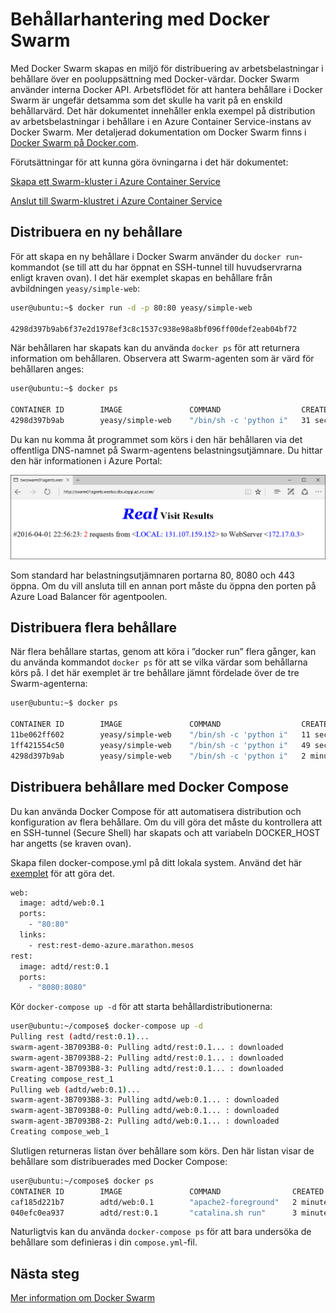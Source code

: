 <properties
   pageTitle="Azure Container Service-hantering av behållare med Docker Swarm | Microsoft Azure"
   description="Distribuera behållare till Docker Swarm i Azure Container Service"
   services="container-service"
   documentationCenter=""
   authors="neilpeterson"
   manager="timlt"
   editor=""
   tags="acs, azure-container-service"
   keywords="Docker, behållare, Micro-tjänster, Mesos, Azure"/>

<tags
   ms.service="container-service"
   ms.devlang="na"
   ms.topic="get-started-article"
   ms.tgt_pltfrm="na"
   ms.workload="na"
   ms.date="09/13/2016"
   ms.author="nepeters"/>


# Behållarhantering med Docker Swarm

Med Docker Swarm skapas en miljö för distribuering av arbetsbelastningar i behållare över en pooluppsättning med Docker-värdar. Docker Swarm använder interna Docker API. Arbetsflödet för att hantera behållare i Docker Swarm är ungefär detsamma som det skulle ha varit på en enskild behållarvärd. Det här dokumentet innehåller enkla exempel på distribution av arbetsbelastningar i behållare i en Azure Container Service-instans av Docker Swarm. Mer detaljerad dokumentation om Docker Swarm finns i [Docker Swarm på Docker.com](https://docs.docker.com/swarm/).

Förutsättningar för att kunna göra övningarna i det här dokumentet:

[Skapa ett Swarm-kluster i Azure Container Service](container-service-deployment.md)

[Anslut till Swarm-klustret i Azure Container Service](container-service-connect.md)

## Distribuera en ny behållare

För att skapa en ny behållare i Docker Swarm använder du `docker run`-kommandot (se till att du har öppnat en SSH-tunnel till huvudservrarna enligt kraven ovan). I det här exemplet skapas en behållare från avbildningen `yeasy/simple-web`:


```bash
user@ubuntu:~$ docker run -d -p 80:80 yeasy/simple-web

4298d397b9ab6f37e2d1978ef3c8c1537c938e98a8bf096ff00def2eab04bf72
```

När behållaren har skapats kan du använda `docker ps` för att returnera information om behållaren. Observera att Swarm-agenten som är värd för behållaren anges:


```bash
user@ubuntu:~$ docker ps

CONTAINER ID        IMAGE               COMMAND                  CREATED             STATUS              PORTS                 NAMES
4298d397b9ab        yeasy/simple-web    "/bin/sh -c 'python i"   31 seconds ago      Up 9 seconds        10.0.0.5:80->80/tcp   swarm-agent-34A73819-1/happy_allen
```  

Du kan nu komma åt programmet som körs i den här behållaren via det offentliga DNS-namnet på Swarm-agentens belastningsutjämnare. Du hittar den här informationen i Azure Portal:  


![Verklighetstrogna besöksresultat](media/real-visit.jpg)  

Som standard har belastningsutjämnaren portarna 80, 8080 och 443 öppna. Om du vill ansluta till en annan port måste du öppna den porten på Azure Load Balancer för agentpoolen.

## Distribuera flera behållare

När flera behållare startas, genom att köra i ”docker run” flera gånger, kan du använda kommandot `docker ps` för att se vilka värdar som behållarna körs på. I det här exemplet är tre behållare jämnt fördelade över de tre Swarm-agenterna:  


```bash
user@ubuntu:~$ docker ps

CONTAINER ID        IMAGE               COMMAND                  CREATED             STATUS              PORTS                 NAMES
11be062ff602        yeasy/simple-web    "/bin/sh -c 'python i"   11 seconds ago      Up 10 seconds       10.0.0.6:83->80/tcp   swarm-agent-34A73819-2/clever_banach
1ff421554c50        yeasy/simple-web    "/bin/sh -c 'python i"   49 seconds ago      Up 48 seconds       10.0.0.4:82->80/tcp   swarm-agent-34A73819-0/stupefied_ride
4298d397b9ab        yeasy/simple-web    "/bin/sh -c 'python i"   2 minutes ago       Up 2 minutes        10.0.0.5:80->80/tcp   swarm-agent-34A73819-1/happy_allen
```  

## Distribuera behållare med Docker Compose

Du kan använda Docker Compose för att automatisera distribution och konfiguration av flera behållare. Om du vill göra det måste du kontrollera att en SSH-tunnel (Secure Shell) har skapats och att variabeln DOCKER_HOST har angetts (se kraven ovan).

Skapa filen docker-compose.yml på ditt lokala system. Använd det här [exemplet](https://raw.githubusercontent.com/rgardler/AzureDevTestDeploy/master/docker-compose.yml) för att göra det.

```bash
web:
  image: adtd/web:0.1
  ports:
    - "80:80"
  links:
    - rest:rest-demo-azure.marathon.mesos
rest:
  image: adtd/rest:0.1
  ports:
    - "8080:8080"

```

Kör `docker-compose up -d` för att starta behållardistributionerna:


```bash
user@ubuntu:~/compose$ docker-compose up -d
Pulling rest (adtd/rest:0.1)...
swarm-agent-3B7093B8-0: Pulling adtd/rest:0.1... : downloaded
swarm-agent-3B7093B8-2: Pulling adtd/rest:0.1... : downloaded
swarm-agent-3B7093B8-3: Pulling adtd/rest:0.1... : downloaded
Creating compose_rest_1
Pulling web (adtd/web:0.1)...
swarm-agent-3B7093B8-3: Pulling adtd/web:0.1... : downloaded
swarm-agent-3B7093B8-0: Pulling adtd/web:0.1... : downloaded
swarm-agent-3B7093B8-2: Pulling adtd/web:0.1... : downloaded
Creating compose_web_1
```

Slutligen returneras listan över behållare som körs. Den här listan visar de behållare som distribuerades med Docker Compose:


```bash
user@ubuntu:~/compose$ docker ps
CONTAINER ID        IMAGE               COMMAND                CREATED             STATUS              PORTS                     NAMES
caf185d221b7        adtd/web:0.1        "apache2-foreground"   2 minutes ago       Up About a minute   10.0.0.4:80->80/tcp       swarm-agent-3B7093B8-0/compose_web_1
040efc0ea937        adtd/rest:0.1       "catalina.sh run"      3 minutes ago       Up 2 minutes        10.0.0.4:8080->8080/tcp   swarm-agent-3B7093B8-0/compose_rest_1
```

Naturligtvis kan du använda `docker-compose ps` för att bara undersöka de behållare som definieras i din `compose.yml`-fil.

## Nästa steg

[Mer information om Docker Swarm](https://docs.docker.com/swarm/)



<!--HONumber=Sep16_HO3-->


